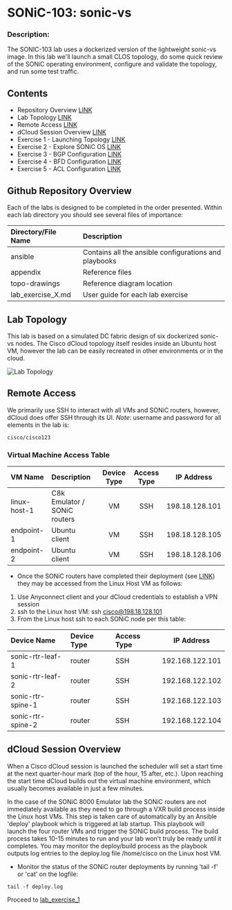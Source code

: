# SONiC-103: sonic-vs

### Description: 

The SONIC-103 lab uses a dockerized version of the lightweight sonic-vs image. In this lab we'll launch a small CLOS topology, do some quick review of the SONiC operating environment, configure and validate the topology, and run some test traffic.

## Contents
* Repository Overview [LINK](#git-repository-overview)
* Lab Topology [LINK](#lab-topology)
* Remote Access [LINK](#remote-access)
* dCloud Session Overview [LINK](#dcloud-session-overview)
* Exercise 1 - Launching Topology [LINK](lab_exercise_1.md)
* Exercise 2 - Explore SONiC OS [LINK](lab_exercise_2.md)
* Exercise 3 - BGP Configuration [LINK](lab_exercise_3.md)
* Exercise 4 - BFD Configuration [LINK](lab_exercise_4.md)
* Exercise 5 - ACL Configuration [LINK](lab_exercise_5.md)

## Github Repository Overview
Each of the labs is designed to be completed in the order presented. Within each lab directory you should see several files of importance:

| Directory/File Name      | Description                                                   |
|:-------------------------|:--------------------------------------------------------------|
| ansible                  | Contains all the ansible configurations and playbooks         |
| appendix                 | Reference files                                               |
| topo-drawings            | Reference diagram location                                    |
| lab_exercise_X.md        | User guide for each lab exercise                              |


## Lab Topology

This lab is based on a simulated DC fabric design of six dockerized sonic-vs nodes. The Cisco dCloud topology itself resides inside an Ubuntu host VM, however the lab can be easily recreated in other environments or in the cloud. 

![Lab Topology](topo-drawings/sonic-103-topology.png)

## Remote Access
We primarily use SSH to interact with all VMs and SONiC routers, however, dCloud does offer SSH through its UI.
*Note*: username and password for all elements in the lab is:

```
cisco/cisco123
```

### Virtual Machine Access Table
| VM Name        | Description                    | Device Type | Access Type |   IP Address    |
|:---------------|:-------------------------------|:-----------:|:-----------:|:---------------:|
| linux-host-1   | C8k Emulator / SONiC routers   | VM          | SSH         | 198.18.128.101  |
| endpoint-1     | Ubuntu client                  | VM          | SSH         | 198.18.128.105  |
| endpoint-2     | Ubuntu client                  | VM          | SSH         | 198.18.128.106  |


* Once the SONiC routers have completed their deployment (see [LINK](#dcloud-session-overview)) they may be accessed from the Linux Host VM as follows:

1. Use Anyconnect client and your dCloud credentials to establish a VPN session
2. ssh to the Linux host VM: ssh cisco@198.18.128.101
3. From the Linux host ssh to each SONiC node per this table:

| Device Name       | Device Type | Access Type |   IP Address    |                                           
|:------------------|:------------|:------------|:---------------:|                          
| sonic-rtr-leaf-1  | router      | SSH         | 192.168.122.101   |
| sonic-rtr-leaf-2  | router      | SSH         | 192.168.122.102   |
| sonic-rtr-spine-1 | router      | SSH         | 192.168.122.103   |
| sonic-rtr-spine-2 | router      | SSH         | 192.168.122.104   |

## dCloud Session Overview
When a Cisco dCloud session is launched the scheduler will set a start time at the next quarter-hour mark (top of the hour, 15 after, etc.). Upon reaching the start time dCloud builds out the virtual machine environment, which usually becomes available in just a few minutes.  

In the case of the SONiC 8000 Emulator lab the SONiC routers are not immediately available as they need to go through a VXR build process inside the Linux host VMs. This step is taken care of automatically by an Ansible 'deploy' playbook which is triggered at lab startup. This playbook will launch the four router VMs and trigger the SONiC build process. The build process takes 10-15 minutes to run and your lab won't truly be ready until it completes. You may monitor the deploy/build process as the playbook outputs log entries to the deploy.log file /home/cisco on the Linux host VM.

* Monitor the status of the SONiC router deployments by running 'tail -f' or 'cat' on the logfile:
```
tail -f deploy.log
```

Proceed to [lab_exercise_1](lab_exercise_1.md)
